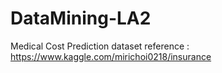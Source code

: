 # DataMining-LA2
Medical Cost Prediction 
dataset reference : https://www.kaggle.com/mirichoi0218/insurance
